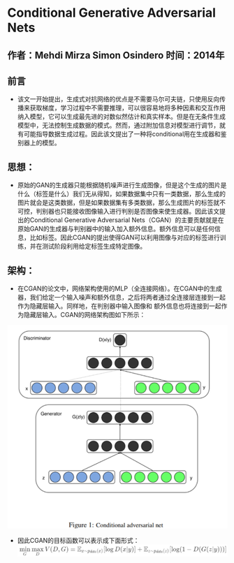 # Conditional Generative Adversarial Nets

## 作者：Mehdi Mirza Simon Osindero 时间：2014年

## 前言

* 该文一开始提出，生成式对抗网络的优点是不需要马尔可夫链，只使用反向传播来获取梯度，学习过程中不需要推理，可以很容易地将多种因素和交互作用纳入模型，它可以生成最先进的对数似然估计和真实样本。但是在无条件生成模型中，无法控制生成数据的模式。然而，通过附加信息对模型进行调节，就有可能指导数据生成过程。因此该文提出了一种将conditional用在生成器和鉴别器上的模型。

## 思想：

* 原始的GAN的生成器只能根据随机噪声进行生成图像，但是这个生成的图片是什么（标签是什么）我们无从得知，如果数据集中只有一类数据，那么生成的图片就会是这类数据，但是如果数据集有多类数据，那么生成图片的标签就不可控，判别器也只能接收图像输入进行判别是否图像来使生成器。因此该文提出的Conditional Generative Adversarial Nets（CGAN）的主要贡献就是在原始GAN的生成器与判别器中的输入加入额外信息。额外信息可以是任何信息，比如标签。因此CGAN的提出使得GAN可以利用图像与对应的标签进行训练，并在测试阶段利用给定标签生成特定图像。

## 架构：

* 在CGAN的论文中，网络架构使用的MLP（全连接网络）。在CGAN中的生成器，我们给定一个输入噪声和额外信息，之后将两者通过全连接层连接到一起作为隐藏层输入。同样地，在判别器中输入图像和 额外信息也将连接到一起作为隐藏层输入。CGAN的网络架构图如下所示：

![img](./Conditional%20Generative%20Adversarial%20Nets_img/image-20220310133205972.png)

* 因此CGAN的目标函数可以表示成下面形式：![img](./Conditional%20Generative%20Adversarial%20Nets_img/image-20220310133223709.png)

  